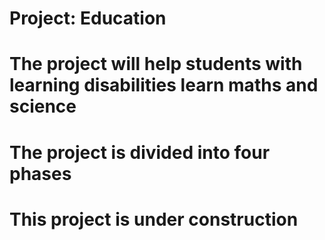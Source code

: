 # Project: Education
# The project will help students with learning disabilities learn maths and science
# The project is divided into four phases
# This project is under construction
